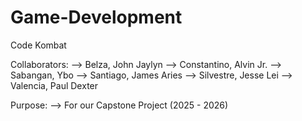 # Game-Development
Code Kombat

Collaborators:
--> Belza, John Jaylyn
--> Constantino, Alvin Jr.
--> Sabangan, Ybo
--> Santiago, James Aries
--> Silvestre, Jesse Lei
--> Valencia, Paul Dexter

Purpose: 
--> For our Capstone Project (2025 - 2026)
